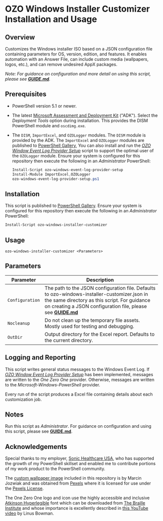 # OZO Windows Installer Customizer Installation and Usage
## Overview
Customizes the Windows installer ISO based on a JSON configuration file containing parameters for OS, version, edition, and features. It enables automation with an Answer File, can include custom media (wallpapers, logos, etc.), and can remove undesired AppX packages.

_Note: For guidance on configuration and more detail on using this script, please see [**GUIDE.md**](GUIDE.md)._

## Prerequisites
* PowerShell version 5.1 or newer.
* The latest [Microsoft Assessment and Deployment Kit](https://docs.microsoft.com/en-us/windows-hardware/get-started/adk-install) ("ADK"). Select the _Deployment Tools_ option during installation. This provides the DISM PowerShell module and `oscdimg.exe`.
* The `DISM`, `ImportExcel`, and `OZOLogger` modules. The `DISM` module is provided by the ADK. The `ImportExcel` and `OZOLogger` modules are published to [PowerShell Gallery](https://learn.microsoft.com/en-us/powershell/scripting/gallery/overview?view=powershell-5.1), You can also install and run the [_OZO Window Event Log Provider Setup_](https://github.com/onezeroone-dev/OZO-Windows-Event-Log-Provider-Setup/blob/main/README.md) script to support the optimal user of the `OZOLogger` module. Ensure your system is configured for this repository then execute the following in an _Administrator_ PowerShell:

    ```powershell
    Install-Script ozo-windows-event-log-provider-setup
    Install-Module ImportExcel,OZOLogger
    ozo-windows-event-log-provider-setup.ps1
    ```

## Installation
This script is published to [PowerShell Gallery](https://learn.microsoft.com/en-us/powershell/scripting/gallery/overview?view=powershell-5.1). Ensure your system is configured for this repository then execute the following in an _Administrator_ PowerShell:

```powershell
Install-Script ozo-windows-installer-customizer
```

## Usage

```
ozo-windows-installer-customizer <Parameters>
```

## Parameters
|Parameter|Description|
|---------|-----------|
|`Configuration`|The path to the JSON configuration file. Defaults to ozo-windows-installer-customizer.json in the same directory as this script. For guidance on creating a JSON configuration file, please see [**GUIDE.md**](GUIDE.md)|
|`Nocleanup`|Do not clean up the temporary file assets. Mostly used for testing and debugging.|
|`OutDir`|Output directory for the Excel report. Defaults to the current directory.|

## Logging and Reporting
This script writes general status messages to the Windows Event Log. If [_OZO Window Event Log Provider Setup_](https://github.com/onezeroone-dev/OZO-Windows-Event-Log-Provider-Setup/blob/main/README.md) has been implemented, messages are written to the _One Zero One_ provider. Otherwise, messages are written to the _Microsoft-Windows-PowerShell_ provider.

Every run of the script produces a Excel file containing details about each customization job.

## Notes
Run this script as _Administrator_. For guidance on configuration and using this script, please see [**GUIDE.md**](GUIDE.md).

## Acknowledgements
Special thanks to my employer, [Sonic Healthcare USA](https://sonichealthcareusa.com), who has supported the growth of my PowerShell skillset and enabled me to contribute portions of my work product to the PowerShell community.

The [custom wallpaper image](https://www.pexels.com/photo/abstract-wallpaper-13884938) included in this repository is by Marcin Jozwiak and was obtained from [Pexels](https://www.pexels.com) where it is licensed for use under the [Pexels License](https://www.pexels.com/license).

The One Zero One logo and icon use the highly accessible and inclusive [Atkinson Hyperlegible](https://en.wikipedia.org/wiki/Atkinson_Hyperlegible) font which can be downloaded from [The Braille Institute](https://brailleinstitute.org/freefont) and whose importance is excellently described in <a href="">[this YouTube video](https://www.youtube.com/watch?v=wjE5eHLICzc) by Linus Bowman.
